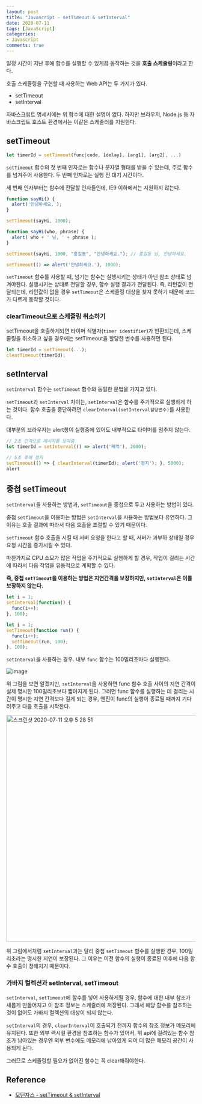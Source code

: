 ```yaml
---
layout: post
title: "Javascript - setTimeout & setInterval"
date: 2020-07-11
tags: [JavaScript]
categories:
- Javascript
comments: true
---
```


일정 시간이 지난 후에 함수를 실행할 수 있게끔 동작하는 것을 **호출 스케줄링**이라고 한다.

호출 스케줄링을 구현할 때 사용하는 Web API는 두 가지가 있다.

* setTimeout
* setInterval

자바스크립트 명세서에는 위 함수에 대한 설명이 없다. 하지만 브라우저, Node.js 등 자바스크립트 호스트 환경에서는 이같은 스케줄러를 지원한다.

## setTimeout

```javascript
let timerId = setTimeout(func|code, [delay], [arg1], [arg2], ...)
```

`setTimeout` 함수의 첫 번째 인자로는 함수나 문자열 형태를 받을 수 있는데, 주로 함수를 넘겨주어 사용한다. 두 번째 인자로는 실행 전 대기 시간이다.

세 번째 인자부터는 함수에 전달할 인자들인데, IE9 이하에서는 지원하지 않는다.

```javascript
function sayHi() {
  alert('안녕하세요.');
}

setTimeout(sayHi, 1000);

function sayHi(who, phrase) {
  alert( who + ' 님, ' + phrase );
}

setTimeout(sayHi, 1000, "홍길동", "안녕하세요."); // 홍길동 님, 안녕하세요.

setTimeout(() => alert('안녕하세요.'), 1000);
```

`setTimeout` 함수를 사용할 때, 넘기는 함수는 실행시키는 상태가 아닌 참조 상태로 넘겨야한다. 실행시키는 상태로 전달할 경우, 함수 실행 결과가 전달된다. 즉, 리턴값이 전달되는데, 리턴값이 없을 경우 `setTimeout`은 스케줄링 대상을 찾지 못하기 때문에 코드가 다르게 동작할 것이다.

### clearTimeout으로 스케줄링 취소하기

setTimeout을 호출하게되면 타이머 식별자(`timer identifier`)가 반환되는데, 스케줄링을 취소하고 싶을 경우에는 setTimeout을 할당한 변수를 사용하면 된다.

```javascript
let timerId = setTimeout(...);
clearTimeout(timerId);
```

## setInterval

`setInterval` 함수는 `setTimeout` 함수와 동일한 문법을 가지고 있다.

`setTimeout`과 `setInterval` 차이는, `setInterval`은 함수를 주기적으로 실행하게 하는 것이다. 함수 호출을 중단하려면 `clearInterval(setInterval할당변수)`를 사용한다.

대부분의 브라우저는 alert창이 실행중에 있어도 내부적으로 타이머를 멈추지 않는다.

```javascript
// 2초 간격으로 메시지를 보여줌
let timerId = setInterval(() => alert('째깍'), 2000);

// 5초 후에 정지
setTimeout(() => { clearInterval(timerId); alert('정지'); }, 5000);
alert
```

## 중첩 setTimeout

`setInterval`을 사용하는 방법과, `setTimeout`을 중첩으로 두고 사용하는 방법이 있다.

중첩 `setTimeout`을 이용하는 방법은 `setInterval`을 사용하는 방법보다 유연하다. 그 이유는 호출 결과에 따라서 다음 호출을 조절할 수 있기 때문이다.

`setTimeout` 함수 호출을 시킬 때 서버 요청을 한다고 할 때, 서버가 과부하 상태일 경우 요청 시간을 증가시킬 수 있다.

마찬가지로 CPU 소모가 많은 작업을 주기적으로 실행하게 할 경우, 작업이 걸리는 시간에 따라서 다음 작업을 유동적으로 계획할 수 있다.

**즉, 중첩 `setTimeout`을 이용하는 방법은 지연간격을 보장하지만, `setInterval`은 이를 보장하지 않는다.**

```javascript
let i = 1;
setInterval(function() {
  func(i++);
}, 100);

let i = 1;
setTimeout(function run() {
  func(i++);
  setTimeout(run, 100);
}, 100);
```

`setInterval`을 사용하는 경우. 내부 `func` 함수는 100밀리초마다 실행한다. 

![image](https://user-images.githubusercontent.com/39291812/87219964-c4a8d400-c39a-11ea-8343-d36b317f12a6.png)

위 그림을 보면 알겠지만, `setInterval`을 사용하면 func 함수 호출 사이의 지연 간격이 실제 명시한 100밀리초보다 짧아지게 된다. 그러면 func 함수를 실행하는 데 걸리는 시간이 명시한 지연 간격보다 길게 되는 경우, 엔진이 func의 실행이 종료될 때까지 기다려주고 다음 호출을 시작한다.

<img width="603" alt="스크린샷 2020-07-11 오후 5 28 51" src="https://user-images.githubusercontent.com/39291812/87220086-ff5f3c00-c39b-11ea-8592-575e42590d83.png">

위 그림에서처럼 `setInterval`과는 달리 중첩 `setTimeout` 함수를 실행한 경우, 100밀리초라는 명시한 지연이 보장된다. 그 이유는 이전 함수의 실행이 종료된 이후에 다음 함수 호출이 정해지기 때문이다.
  
### 가바지 컬렉션과 setInterval, setTimeout

`setInterval`, `setTimeout`에 함수를 넣어 사용하게될 경우, 함수에 대한 내부 참조가 새롭게 만들어지고 이 참조 정보는 스케줄러에 저장된다. 그래서 해당 함수를 참조하는 것이 없어도 가바지 컬렉션의 대상이 되지 않는다.

`setInterval`의 경우, `clearInterval`이 호출되기 전까지 함수의 참조 정보가 메모리에 유지된다. 또한 외부 렉시컬 환경을 참조하는 함수가 있어서, 위 api에 걸려있는 함수 참조가 남아있는 경우엔 외부 변수에도 메모리에 남아있게 되어 더 많은 메모리 공간이 사용되게 된다. 

그러므로 스케줄링할 필요가 없어진 함수는 꼭 clear해줘야한다.


## Reference

- [모던자스 - setTimeout & setInterval](https://ko.javascript.info/settimeout-setinterval)

